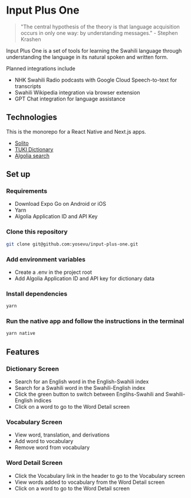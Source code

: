 # Input Plus One

> "The central hypothesis of the theory is that language acquisition occurs in only one way: by understanding messages." - Stephen Krashen

Input Plus One is a set of tools for learning the Swahili language through understanding the language in its natural spoken and written form.

Planned integrations include
- NHK Swahili Radio podcasts with Google Cloud Speech-to-text for transcripts
- Swahili Wikipedia integration via browser extension
- GPT Chat integration for language assistance


## Technologies

This is the monorepo for a React Native and Next.js apps.

- [Solito](https://solito.dev/)
- [TUKI Dictionary](https://sw.wikipedia.org/wiki/Taasisi_ya_Taaluma_za_Kiswahili)
- [Algolia search](https://www.algolia.com/)
## Set up

### Requirements
- Download Expo Go on Android or iOS
- Yarn
- Algolia Application ID and API Key

### Clone this repository
```sh
git clone git@github.com:yosevu/input-plus-one.git
```

### Add environment variables
- Create a .env in the project root
- Add Algolia Application ID and API key for dictionary data
### Install dependencies
```sh
yarn
```
### Run the native app and follow the instructions in the terminal
```sh
yarn native
```

## Features

### Dictionary Screen
- Search for an English word in the English-Swahili index
- Search for a Swahili word in the Swahili-English index
- Click the green button to switch between Englihs-Swahili and Swahili-English indices
- Click on a word to go to the Word Detail screen

### Vocabulary Screen
- View word, translation, and derivations
- Add word to vocabulary
- Remove word from vocabulary

### Word Detail Screen
- Click the Vocabulary link in the header to go to the Vocabulary screen
- View words added to vocabulary from the Word Detail screen
- Click on a word to go to the Word Detail screen
